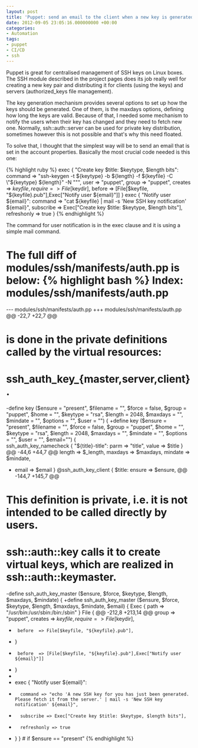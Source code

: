 ```yaml
---
layout: post
title: 'Puppet: send an email to the client when a new key is generated'
date: 2012-09-05 23:05:16.000000000 +00:00
categories:
- Automation
tags:
- puppet
- CI/CD
- ssh
---
```

Puppet is great for centralised management of SSH keys on Linux boxes. The SSH module described in the project pages does its job really well for creating a new key pair and distributing it for clients (using the keys) and servers (authorized_keys file management).

The key generation mechanism provides several options to set up how the keys should be generated. One of them, is the maxdays options, defining how long the keys are valid. Because of that, I needed some mechanism to notify the users when their key has changed and they need to fetch new one. Normally, ssh::auth::server can be used for private key distribution, sometimes however this is not possible and that's why this need floated.

To solve that, I thought that the simplest way will be to send an email that is set in the account properties.
Basically the most crucial code needed is this one:

{% highlight ruby %}
   exec { "Create key $title: $keytype, $length bits":
      command => "ssh-keygen -t ${keytype} -b ${length} -f ${keyfile} -C \"${keytype} ${length}\" -N \"\"",
      user    => "puppet",
      group   => "puppet",
      creates => $keyfile,
      require => File[$keydir],
      before  => [File[$keyfile, "${keyfile}.pub"],Exec["Notify user ${email}"]]
    }
    exec { "Notify user ${email}":
        command => "cat ${keyfile} | mail -s 'New SSH key notification' ${email}",
        subscribe => Exec["Create key $title: $keytype, $length bits"],
        refreshonly => true
    }
{% endhighlight %}

The command for user notification is in the exec clause and it is using a simple mail command.

The full diff of modules/ssh/manifests/auth.pp is below:
{% highlight bash %}
Index: modules/ssh/manifests/auth.pp
===================================================================
--- modules/ssh/manifests/auth.pp
+++ modules/ssh/manifests/auth.pp
@@ -22,7 +22,7 @@
 # is done in the private definitions called by the virtual resources:
 # ssh_auth_key_{master,server,client}.                                
-define key ($ensure = "present", $filename = "", $force = false, $group = "puppet", $home = "", $keytype = "rsa", $length = 2048, $maxdays = "", $mindate = "", $options = "", $user = "") {
+define key ($ensure = "present", $filename = "", $force = false, $group = "puppet", $home = "", $keytype = "rsa", $length = 2048, $maxdays = "", $mindate = "", $options = "", $user = "", $email="") {                                                                                                                                                    
   ssh_auth_key_namecheck { "${title}-title": parm => "title", value => $title }
@@ -44,6 +44,7 @@
     length  => $_length,
     maxdays => $maxdays,
     mindate => $mindate,
+    email   => $email
   }
   @ssh_auth_key_client { $title:
     ensure   => $ensure,
@@ -144,7 +145,7 @@
 # This definition is private, i.e. it is not intended to be called directly by users.
 # ssh::auth::key calls it to create virtual keys, which are realized in ssh::auth::keymaster.
-define ssh_auth_key_master ($ensure, $force, $keytype, $length, $maxdays, $mindate) {
+define ssh_auth_key_master ($ensure, $force, $keytype, $length, $maxdays, $mindate, $email) {
   Exec { path => "/usr/bin:/usr/sbin:/bin:/sbin" }
   File {
@@ -212,8 +213,14 @@
       group   => "puppet",
       creates => $keyfile,
       require => File[$keydir],
-      before  => File[$keyfile, "${keyfile}.pub"],
-    }
+      before  => [File[$keyfile, "${keyfile}.pub"],Exec["Notify user ${email}"]]
+    }
+
+    exec { "Notify user ${email}":
+       command => "echo 'A new SSH key for you has just been generated. Please fetch it from the server.' | mail -s 'New SSH key notification' ${email}",
+       subscribe => Exec["Create key $title: $keytype, $length bits"],
+       refreshonly => true
+    }
   } # if $ensure  == "present"
{% endhighlight %}
